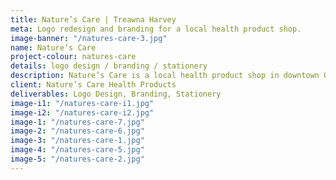 ```yaml
---
title: Nature’s Care | Treawna Harvey
meta: Logo redesign and branding for a local health product shop.
image-banner: "/natures-care-3.jpg"
name: Nature’s Care
project-colour: natures-care
details: logo design / branding / stationery
description: Nature’s Care is a local health product shop in downtown Ottawa. The store is recognized for its extensive inventory, friendly staff and knowledgeable owner, so the redesign of their logo and brand had these qualities in mind.
client: Nature’s Care Health Products
deliverables: Logo Design, Branding, Stationery
image-i1: "/natures-care-i1.jpg"
image-i2: "/natures-care-i2.jpg"
image-1: "/natures-care-7.jpg"
image-2: "/natures-care-6.jpg"
image-3: "/natures-care-1.jpg"
image-4: "/natures-care-5.jpg"
image-5: "/natures-care-2.jpg"
---
```

